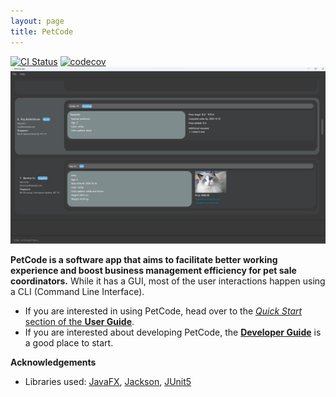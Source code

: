 ```yaml
---
layout: page
title: PetCode
---
```


[![CI Status](https://github.com/AY2223S1-CS2103T-T09-2/tp/workflows/Java%20CI/badge.svg)](https://github.com/se-edu/addressbook-level3/actions)
[![codecov](https://codecov.io/gh/AY2223S1-CS2103T-T09-2/tp/branch/master/graph/badge.svg?token=F6VVPXKC9C)](https://codecov.io/gh/AY2223S1-CS2103T-T09-2/tp)
![Ui](images/Ui.png)

**PetCode is a software app that aims to facilitate better working experience and boost business management efficiency for pet sale coordinators.** While it has a GUI, most of the user interactions happen using a CLI (Command Line Interface).

* If you are interested in using PetCode, head over to the [_Quick Start_ section of the **User Guide**](UserGuide.html#quick-start).
* If you are interested about developing PetCode, the [**Developer Guide**](DeveloperGuide.html) is a good place to start.


**Acknowledgements**

* Libraries used: [JavaFX](https://openjfx.io/), [Jackson](https://github.com/FasterXML/jackson), [JUnit5](https://github.com/junit-team/junit5)
